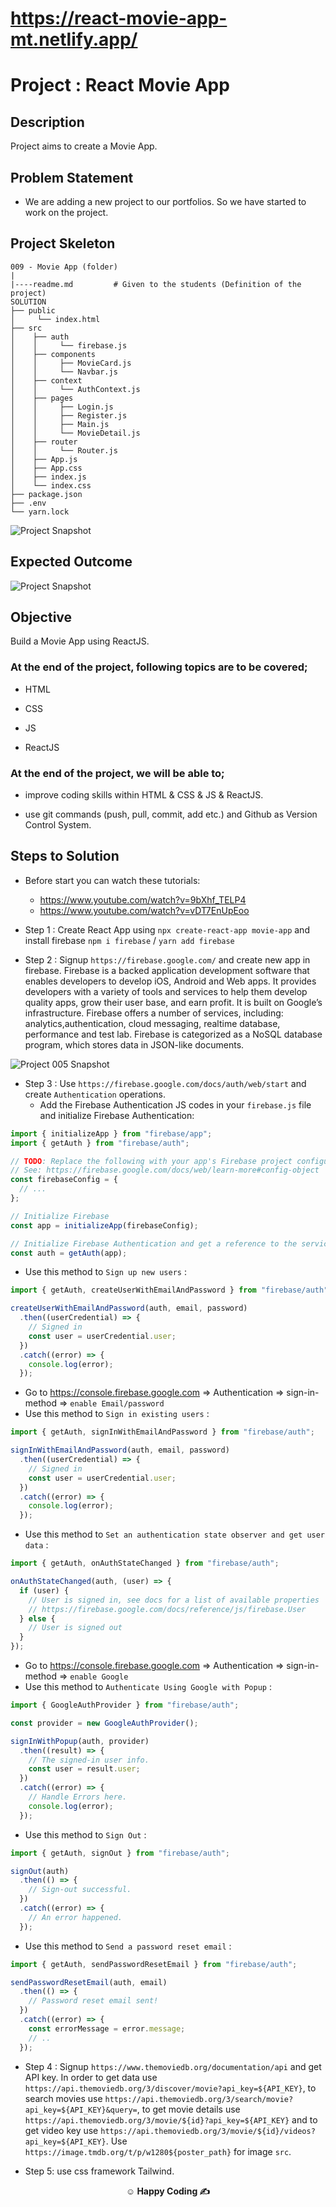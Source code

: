 # https://react-movie-app-mt.netlify.app/


# Project : React Movie App

## Description

Project aims to create a Movie App.

## Problem Statement

- We are adding a new project to our portfolios. So we have started to work on the project.

## Project Skeleton

```
009 - Movie App (folder)
|
|----readme.md         # Given to the students (Definition of the project)
SOLUTION
├── public
│     └── index.html
├── src
│    ├── auth
│    │     └── firebase.js
│    ├── components
│    │     ├── MovieCard.js
│    │     └── Navbar.js
│    ├── context
│    │     └── AuthContext.js
│    ├── pages
│    │     ├── Login.js
│    │     ├── Register.js
│    │     ├── Main.js
│    │     └── MovieDetail.js
│    ├── router
│    │     └── Router.js
│    ├── App.js
│    ├── App.css
│    ├── index.js
│    └── index.css
├── package.json
├── .env
└── yarn.lock
```

![Project Snapshot](movie-app_structure.png)

## Expected Outcome

![Project Snapshot](movie-app.gif)

## Objective

Build a Movie App using ReactJS.

### At the end of the project, following topics are to be covered;

- HTML

- CSS

- JS

- ReactJS

### At the end of the project, we will be able to;

- improve coding skills within HTML & CSS & JS & ReactJS.

- use git commands (push, pull, commit, add etc.) and Github as Version Control System.

## Steps to Solution

- Before start you can watch these tutorials:
  - https://www.youtube.com/watch?v=9bXhf_TELP4
  - https://www.youtube.com/watch?v=vDT7EnUpEoo
- Step 1 : Create React App using `npx create-react-app movie-app` and install firebase `npm i firebase` / `yarn add firebase`

- Step 2 : Signup `https://firebase.google.com/` and create new app in firebase.
  Firebase is a backed application development software that enables developers to develop iOS, Android and Web apps. It provides developers with a variety of tools and services to help them develop quality apps, grow their user base, and earn profit. It is built on Google’s infrastructure. Firebase offers a number of services, including: analytics,authentication, cloud messaging, realtime database, performance and test lab. Firebase is categorized as a NoSQL database program, which stores data in JSON-like documents.

![Project 005 Snapshot](firebase-create-app.gif)

- Step 3 : Use `https://firebase.google.com/docs/auth/web/start` and create `Authentication` operations.
  - Add the Firebase Authentication JS codes in your `firebase.js` file and initialize Firebase Authentication:

```jsx
import { initializeApp } from "firebase/app";
import { getAuth } from "firebase/auth";

// TODO: Replace the following with your app's Firebase project configuration at project settings part
// See: https://firebase.google.com/docs/web/learn-more#config-object
const firebaseConfig = {
  // ...
};

// Initialize Firebase
const app = initializeApp(firebaseConfig);

// Initialize Firebase Authentication and get a reference to the service
const auth = getAuth(app);
```

- Use this method to `Sign up new users` :

```jsx
import { getAuth, createUserWithEmailAndPassword } from "firebase/auth";

createUserWithEmailAndPassword(auth, email, password)
  .then((userCredential) => {
    // Signed in
    const user = userCredential.user;
  })
  .catch((error) => {
    console.log(error);
  });
```

- Go to https://console.firebase.google.com => Authentication => sign-in-method => `enable Email/password`
- Use this method to `Sign in existing users` :

```jsx
import { getAuth, signInWithEmailAndPassword } from "firebase/auth";

signInWithEmailAndPassword(auth, email, password)
  .then((userCredential) => {
    // Signed in
    const user = userCredential.user;
  })
  .catch((error) => {
    console.log(error);
  });
```

- Use this method to `Set an authentication state observer and get user data` :

```jsx
import { getAuth, onAuthStateChanged } from "firebase/auth";

onAuthStateChanged(auth, (user) => {
  if (user) {
    // User is signed in, see docs for a list of available properties
    // https://firebase.google.com/docs/reference/js/firebase.User
  } else {
    // User is signed out
  }
});
```

- Go to https://console.firebase.google.com => Authentication => sign-in-method => `enable Google`
- Use this method to `Authenticate Using Google with Popup` :

```jsx
import { GoogleAuthProvider } from "firebase/auth";

const provider = new GoogleAuthProvider();

signInWithPopup(auth, provider)
  .then((result) => {
    // The signed-in user info.
    const user = result.user;
  })
  .catch((error) => {
    // Handle Errors here.
    console.log(error);
  });
```

- Use this method to `Sign Out` :

```jsx
import { getAuth, signOut } from "firebase/auth";

signOut(auth)
  .then(() => {
    // Sign-out successful.
  })
  .catch((error) => {
    // An error happened.
  });
```

- Use this method to `Send a password reset email` :

```jsx
import { getAuth, sendPasswordResetEmail } from "firebase/auth";

sendPasswordResetEmail(auth, email)
  .then(() => {
    // Password reset email sent!
  })
  .catch((error) => {
    const errorMessage = error.message;
    // ..
  });
```

- Step 4 : Signup `https://www.themoviedb.org/documentation/api` and get API key. In order to get data use `https://api.themoviedb.org/3/discover/movie?api_key=${API_KEY}`, to search movies use `https://api.themoviedb.org/3/search/movie?api_key=${API_KEY}&query=`, to get movie details use `https://api.themoviedb.org/3/movie/${id}?api_key=${API_KEY}` and to get video key use `https://api.themoviedb.org/3/movie/${id}/videos?api_key=${API_KEY}`. Use `https://image.tmdb.org/t/p/w1280${poster_path}` for image `src`.

- Step 5: use css framework Tailwind.


**<p align="center">&#9786; Happy Coding &#9997;</p>**
